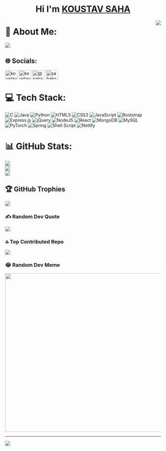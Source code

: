 <h1 align="center">Hi  I'm <a href="https://koustavsaha11.netlify.app/" rel="nofollow"><strong>KOUSTAV SAHA</strong></a></h1>

<img align="right" src="https://camo.githubusercontent.com/6d46bf8a2c229927a653c140e01c9093d11a02ee92eb7226c4c71d042d412dd6/68747470733a2f2f6d65646961302e67697068792e636f6d2f6d656469612f76312e59326c6b505463354d4749334e6a45784d6d457a6332566b4d7a493165584e344f477071636e4672597a51304d6a4670634768684f585a7562546876636d686f4f476c7959695a6c634431324d563970626e526c636d35686246396e61575a66596e6c666157516d5933513963772f6b52654b6366727331596f546d74324151742f67697068792e676966" data-canonical-src="https://media0.giphy.com/media/v1.Y2lkPTc5MGI3NjExMmEzc2VkMzI1eXN4OGpqcnFrYzQ0MjFpcGhhOXZubThvcmhoOGlyYiZlcD12MV9pbnRlcm5hbF9naWZfYnlfaWQmY3Q9cw/kReKcfrs1YoTmt2AQt/giphy.gif" style="max-width: 100%; display: inline-block;" data-target="animated-image.originalImage">

# 💫 About Me:
<img src="https://camo.githubusercontent.com/dc77dfb169ce152c1dac9b632a420228620b1bd63d200cd2b5a721eecfa640bb/68747470733a2f2f726561646d652d747970696e672d7376672e6865726f6b756170702e636f6d3f636f6c6f723d2532333744464530322677696474683d363030266865696768743d3430266c696e65733d5075727375696e672b422e546563682b696e2b436f6d70757465722b536369656e63652b2532362b456e67696e656572696e672532302532303b50617373696f6e6174652b61626f75742b6265636f6d696e672b612b536f6674776172652b456e67696e656572" data-canonical-src="https://readme-typing-svg.herokuapp.com?color=%237DFE02&amp;width=600&amp;height=40&amp;lines=Pursuing+B.Tech+in+Computer+Science+%26+Engineering%20%20;Passionate+about+becoming+a+Software+Engineer" style="max-width: 100%;">




## 🌐 Socials:

<a href="https://linkedin.com/in/koustav-saha-a4a129231" target="blank"><img align="center" src="https://raw.githubusercontent.com/rahuldkjain/github-profile-readme-generator/master/src/images/icons/Social/linked-in-alt.svg" alt="koustav-saha-a4a129231" height="30" width="40" /></a>
<a href="https://www.codechef.com/users/koustav11" target="blank"><img align="center" src="https://cdn.jsdelivr.net/npm/simple-icons@3.1.0/icons/codechef.svg" alt="koustav11" height="30" width="40" /></a>
<a href="https://www.hackerrank.com/@sahakoustav11" target="blank"><img align="center" src="https://raw.githubusercontent.com/rahuldkjain/github-profile-readme-generator/master/src/images/icons/Social/hackerrank.svg" alt="@sahakoustav11" height="30" width="40" /></a>
<a href="https://auth.geeksforgeeks.org/user/sahakoustav11" target="blank"><img align="center" src="https://raw.githubusercontent.com/rahuldkjain/github-profile-readme-generator/master/src/images/icons/Social/geeks-for-geeks.svg" alt="sahakoustav11" height="30" width="40" /></a>

# 💻 Tech Stack:
![C](https://img.shields.io/badge/c-%2300599C.svg?style=for-the-badge&logo=c&logoColor=white)
![Java](https://img.shields.io/badge/java-%23ED8B00.svg?style=for-the-badge&logo=java&logoColor=white) 
![Python](https://img.shields.io/badge/python-3670A0?style=for-the-badge&logo=python&logoColor=ffdd54) 
![HTML5](https://img.shields.io/badge/html5-%23E34F26.svg?style=for-the-badge&logo=html5&logoColor=white) 
![CSS3](https://img.shields.io/badge/css3-%231572B6.svg?style=for-the-badge&logo=css3&logoColor=white) 
![JavaScript](https://img.shields.io/badge/javascript-%23323330.svg?style=for-the-badge&logo=javascript&logoColor=%23F7DF1E) 
![Bootstrap](https://img.shields.io/badge/bootstrap-%23563D7C.svg?style=for-the-badge&logo=bootstrap&logoColor=white) 
![Express.js](https://img.shields.io/badge/express.js-%23404d59.svg?style=for-the-badge&logo=express&logoColor=%2361DAFB) 
![jQuery](https://img.shields.io/badge/jquery-%230769AD.svg?style=for-the-badge&logo=jquery&logoColor=white) 
![NodeJS](https://img.shields.io/badge/node.js-6DA55F?style=for-the-badge&logo=node.js&logoColor=white) 
![React](https://img.shields.io/badge/react-%2320232a.svg?style=for-the-badge&logo=react&logoColor=%2361DAFB) 
![MongoDB](https://img.shields.io/badge/MongoDB-%234ea94b.svg?style=for-the-badge&logo=mongodb&logoColor=white) 
![MySQL](https://img.shields.io/badge/mysql-%2300f.svg?style=for-the-badge&logo=mysql&logoColor=white) 
![PyTorch](https://img.shields.io/badge/PyTorch-%23EE4C2C.svg?style=for-the-badge&logo=PyTorch&logoColor=white) 
![Spring](https://img.shields.io/badge/spring-%236DB33F.svg?style=for-the-badge&logo=spring&logoColor=white) 
![Shell Script](https://img.shields.io/badge/shell_script-%23121011.svg?style=for-the-badge&logo=gnu-bash&logoColor=white)
![Netlify](https://img.shields.io/badge/netlify-%23000000.svg?style=for-the-badge&logo=netlify&logoColor=#00C7B7) 
# 📊 GitHub Stats:
![](https://github-readme-stats.vercel.app/api?username=k0ustav&theme=merko&hide_border=false&include_all_commits=false&count_private=false)<br/>
![](https://github-readme-streak-stats.herokuapp.com/?user=k0ustav&theme=merko&hide_border=false)<br/>
![](https://github-readme-stats.vercel.app/api/top-langs/?username=k0ustav&theme=merko&hide_border=false&include_all_commits=false&count_private=false&layout=compact)

## 🏆 GitHub Trophies
![](https://github-profile-trophy.vercel.app/?username=k0ustav&theme=radical&no-frame=false&no-bg=true&margin-w=4)

### ✍️ Random Dev Quote
![](https://quotes-github-readme.vercel.app/api?type=horizontal&theme=radical)

### 🔝 Top Contributed Repo
![](https://github-contributor-stats.vercel.app/api?username=k0ustav&limit=5&theme=dark&combine_all_yearly_contributions=true)

### 😂 Random Dev Meme
<img src="https://rm.up.railway.app/" width="512px"/>

---
[![](https://visitcount.itsvg.in/api?id=k0ustav&icon=0&color=0)](https://visitcount.itsvg.in)

<!-- Proudly created with GPRM ( https://gprm.itsvg.in ) -->
